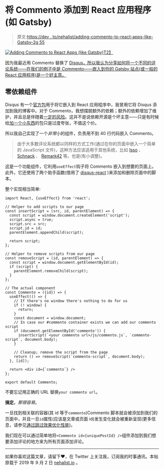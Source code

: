 # 将 Commento 添加到 React 应用程序(如 Gatsby)

> 原文:[https://dev . to/nehalist/adding-commento-to-react-apps-like-Gatsby-2g 55](https://dev.to/nehalist/adding-commento-to-react-apps-like-gatsby-2g55)

[![Adding Commento to React Apps (like Gatsby)](../Images/0f884e3583ef500e15f8b5efda9bb14c.png)T2】](https://res.cloudinary.com/practicaldev/image/fetch/s--9zlR4nkJ--/c_limit%2Cf_auto%2Cfl_progressive%2Cq_auto%2Cw_880/https://ghost.nehalist.io/content/images/2019/09/commento-guide-1.png)

因为我最近用 Commento 替换了 [Disqus，所以我认为分享如何将一个不同的评论系统——在我们的例子中是 Commento——嵌入到你的 Gatsby 站点(或一般的 React 应用程序)是一个好主意。](https://nehalist.io/no-more-disqus-hello-commento)

## [](#zero-dependency-component)零依赖组件

Disqus 有一个[官方包](https://github.com/disqus/disqus-react)用于将它嵌入到 React 应用程序中，我曾用它将 Disqus 添加到我的博客中。对于 Commento，我想摆脱额外的依赖；额外的依赖增加了维护，并且总是伴随着[一定的风险](https://blog.npmjs.org/post/180565383195/details-about-the-event-stream-incident)。这并不是说依赖开源是个坏主意——只是有时候给[加一个小东西](https://www.npmjs.com/package/isarray)的包只是过度夸张，不值这个价。

所以我自己实现了一个*非常*小的组件，负责用不到 40 行代码嵌入 Commento。

> 由于大多数评论系统都以同样的方式工作(通过在你的页面中嵌入一个简单的 JavaScript 文件)，这种方法应该适用于其他系统，比如 [Isso](https://posativ.org/isso/) 、 [Schnack](https://schnack.cool/) 、 [Remark42](https://remark42.com/) 等。也是(有小调整)。

这是一个功能组件，它利用`useEffect`钩子将 Commento 嵌入到想要的页面上。此外，它还使用了两个助手函数(借用了 [disqus-react](https://github.com/disqus/disqus-react/blob/master/src/utils.js#L3) )来添加和删除页面中的脚本。

整个实现相当简单:

```
import React, {useEffect} from 'react';

// Helper to add scripts to our page
const insertScript = (src, id, parentElement) => {
  const script = window.document.createElement('script');
  script.async = true;
  script.src = src;
  script.id = id;
  parentElement.appendChild(script);

  return script;
};

// Helper to remove scripts from our page
const removeScript = (id, parentElement) => {
  const script = window.document.getElementById(id);
  if (script) {
    parentElement.removeChild(script);
  }
};

// The actual component
const Commento = ({id}) => {
  useEffect(() => {
    // If there's no window there's nothing to do for us
    if (! window) {
      return;
    }
    const document = window.document;
    // In case our #commento container exists we can add our commento script
    if (document.getElementById('commento')) {
      insertScript(`<your commento url>/js/commento.js`, `commento-script`, document.body);
    }

    // Cleanup; remove the script from the page
    return () => removeScript(`commento-script`, document.body);
  }, [id]);

  return <div id={`commento`} />
};

export default Commento; 
```

不要忘记用正确的 URL 替换`your commento url`。

**搞定**。*那很容易*。

一旦找到相关联的容器(其 id 等于`commento`)Commento 脚本就会被添加到我们的页面中，并且一旦`id`属性(应该是文章或页面 id)发生变化就会被重新呈现(更多信息，请参见[通过跳过效果优化性能](https://reactjs.org/docs/hooks-effect.html#tip-optimizing-performance-by-skipping-effects))。

我们现在可以通过简单地将`<Commento id={uniquePostId} />`组件添加到我们想要添加评论的地方来为所有页面添加评论。

* * *

如果你喜欢这篇文章，请留下❤，在 Twitter 上关注我，订阅我的时事通讯。本帖原载于 2019 年 9 月 2 日 [nehalist.io](https://nehalist.io/adding-commento-to-react-apps-like-gatsby) 。